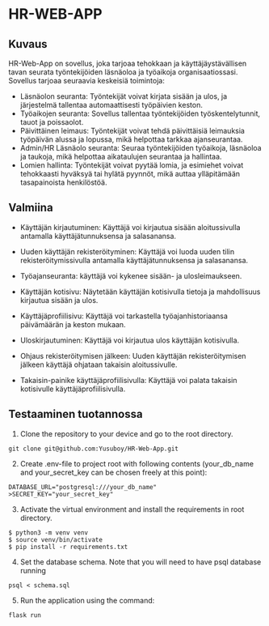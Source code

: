 # HR-WEB-APP
## Kuvaus
HR-Web-App on sovellus, joka tarjoaa tehokkaan ja käyttäjäystävällisen tavan seurata työntekijöiden läsnäoloa ja työaikoja organisaatiossasi. Sovellus tarjoaa seuraavia keskeisiä toimintoja:
- Läsnäolon seuranta: Työntekijät voivat kirjata sisään ja ulos, ja järjestelmä tallentaa automaattisesti työpäivien keston.
- Työaikojen seuranta: Sovellus tallentaa työntekijöiden työskentelytunnit, tauot ja poissaolot.
- Päivittäinen leimaus: Työntekijät voivat tehdä päivittäisiä leimauksia työpäivän alussa ja lopussa, mikä helpottaa tarkkaa ajanseurantaa.
- Admin/HR Läsnäolo seuranta: Seuraa työntekijöiden työaikoja, läsnäoloa ja taukoja, mikä helpottaa aikataulujen seurantaa ja hallintaa.
- Lomien hallinta: Työntekijät voivat pyytää lomia, ja esimiehet voivat tehokkaasti hyväksyä tai hylätä pyynnöt, mikä auttaa ylläpitämään tasapainoista henkilöstöä.

## Valmiina

- Käyttäjän kirjautuminen:
Käyttäjä voi kirjautua sisään aloitussivulla antamalla käyttäjätunnuksensa ja salasanansa.

- Uuden käyttäjän rekisteröityminen:
Käyttäjä voi luoda uuden tilin rekisteröitymissivulla antamalla käyttäjätunnuksensa ja salasanansa.

- Työajanseuranta:
käyttäjä voi kykenee sisään- ja ulosleimaukseen.

- Käyttäjän kotisivu:
Näytetään käyttäjän kotisivulla tietoja ja mahdollisuus kirjautua sisään ja ulos.

- Käyttäjäprofiilisivu:
Käyttäjä voi tarkastella työajanhistoriaansa päivämäärän ja keston mukaan.

- Uloskirjautuminen:
Käyttäjä voi kirjautua ulos käyttäjän kotisivulla.

- Ohjaus rekisteröitymisen jälkeen:
Uuden käyttäjän rekisteröitymisen jälkeen käyttäjä ohjataan takaisin aloitussivulle.

- Takaisin-painike käyttäjäprofiilisivulla:
Käyttäjä voi palata takaisin kotisivulle käyttäjäprofiilisivulla.


## Testaaminen tuotannossa

1. Clone the repository to your device and go to the root directory.
```
git clone git@github.com:Yusuboy/HR-Web-App.git
```

2. Create .env-file to project root with following contents
(your_db_name and your_secret_key can be chosen freely at this point):
```
DATABASE_URL="postgresql:///your_db_name"
>SECRET_KEY="your_secret_key"
```

3. Activate the virtual environment and install the requirements in root directory.
```
$ python3 -m venv venv
$ source venv/bin/activate
$ pip install -r requirements.txt
```

4. Set the database schema. Note that you will need to have psql database running
```
psql < schema.sql
```

5.  Run the application using the command:
```
flask run
```